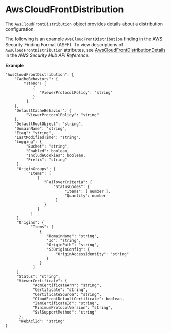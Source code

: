 # AwsCloudFrontDistribution<a name="asff-resourcedetails-awscloudfrontdistribution"></a>

The `AwsCloudFrontDistribution` object provides details about a distribution configuration\.

The following is an example `AwsCloudFrontDistribution` finding in the AWS Security Finding Format \(ASFF\)\. To view descriptions of `AwsCloudFrontDistribution` attributes, see [AwsCloudFrontDistributionDetails](https://docs.aws.amazon.com/securityhub/1.0/APIReference/API_AwsCloudFrontDistributionDetails.html) in the *AWS Security Hub API Reference*\.

**Example**

```
"AwsCloudFrontDistribution": {
    "CacheBehaviors": {
        "Items": [
            {
               "ViewerProtocolPolicy": "string"
            }
         ]
    },
    "DefaultCacheBehavior": {
         "ViewerProtocolPolicy": "string"
    },
    "DefaultRootObject": "string",
    "DomainName": "string",
    "Etag": "string",
    "LastModifiedTime": "string",
    "Logging": {
         "Bucket": "string",
         "Enabled": boolean,
         "IncludeCookies": boolean,
         "Prefix": "string"
     },
     "OriginGroups": {
          "Items": [
              {
                 "FailoverCriteria": {
                     "StatusCodes": {
                          "Items": [ number ],
                          "Quantity": number
                      }
                 }
              }
           ]
     },
     "Origins": {
           "Items": [
               {
                  "DomainName": "string",
                  "Id": "string",
                  "OriginPath": "string",
                  "S3OriginConfig": {
                      "OriginAccessIdentity": "string"
                  }
               }
            ]
     },
     "Status": "string",
     "ViewerCertificate": {
            "AcmCertificateArn": "string",
            "Certificate": "string",
            "CertificateSource": "string",
            "CloudFrontDefaultCertificate": boolean,
            "IamCertificateId": "string",
            "MinimumProtocolVersion": "string",
            "SslSupportMethod": "string"
      },
      "WebAclId": "string"
}
```